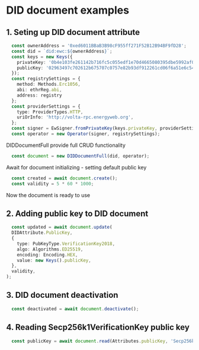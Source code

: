 # DID document examples

## 1. Seting up DID document attribute

```typescript
  const ownerAddress = '0xed6011BBaB3B98cF955ff271F52B12B94BF9fD28';
  const did = `did:ewc:${ownerAddress}`;
  const keys = new Keys({
    privateKey: '0b4e103fe261142b716fc5c055edf1e70d4665080395dbe5992af03235f9e511',
    publicKey: '02963497c702612b675707c0757e82b93df912261cd06f6a51e6c5419ac1aa9bcc',
  });
  const registrySettings = { 
    method: Methods.Erc1056,
    abi: ethrReg.abi,
    address: registry
  };
  const providerSettings = {
    type: ProviderTypes.HTTP,
    uriOrInfo: 'http://volta-rpc.energyweb.org',
  };
  const signer = EwSigner.fromPrivateKey(keys.privateKey, providerSettings);
  const operator = new Operator(signer, registrySettings);
```
DIDDocumentFull provide full CRUD functionality
```typescript
  const document = new DIDDocumentFull(did, operator);
```
Await for document initializing - setting default public key
```typescript
  const created = await document.create();
  const validity = 5 * 60 * 1000;
```
Now the document is ready to use

## 2. Adding public key to DID document
```typescript
  const updated = await document.update(
  DIDAttribute.PublicKey,
  {
    type: PubKeyType.VerificationKey2018,
    algo: Algorithms.ED25519,
    encoding: Encoding.HEX,
    value: new Keys().publicKey,
  },
  validity,
);
```

## 3. DID document deactivation

```typescript
  const deactivated = await document.deactivate();
```

## 4. Reading Secp256k1VerificationKey public key
```typescript
  const publicKey = await document.read(Attributes.publicKey, 'Secp256k1VerificationKey');
```
